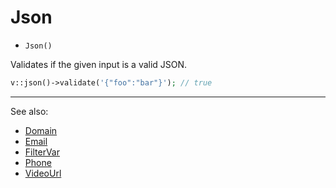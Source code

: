 # Json

- `Json()`

Validates if the given input is a valid JSON.

```php
v::json()->validate('{"foo":"bar"}'); // true
```

***
See also:

  * [Domain](Domain.md)
  * [Email](Email.md)
  * [FilterVar](FilterVar.md)
  * [Phone](Phone.md)
  * [VideoUrl](VideoUrl.md)

